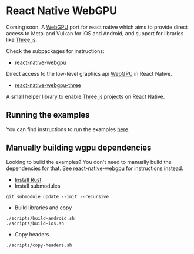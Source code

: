 # React Native WebGPU

Coming soon. A [WebGPU](https://developer.mozilla.org/en-US/docs/Web/API/WebGPU_API) port for react native which aims to provide direct access to Metal and Vulkan for iOS and Android, and support for libraries like [Three.js](https://threejs.org).

Check the subpackages for instructions:
- [react-native-webgpu](packages/react-native-webgpu)

Direct access to the low-level graphics api [WebGPU](https://developer.mozilla.org/en-US/docs/Web/API/WebGPU_API) in React Native.

- [react-native-webgpu-three](packages/react-native-webgpu-three)

A small helper library to enable [Three.js](https://threejs.org/) projects on React Native.

## Running the examples

You can find instructions to run the examples [here](examples/Example).

## Manually building wgpu dependencies

Looking to build the examples? You don't need to manually build the dependencies for that. See [react-native-webgpu](examples/Example) for instructions instead.

- [Install Rust](https://www.rust-lang.org/tools/install)
- Install submodules

```shell
git submodule update --init --recursive
```

- Build libraries and copy

```shell
./scripts/build-android.sh
./scripts/build-ios.sh
```

- Copy headers

```shell
./scripts/copy-headers.sh
```







